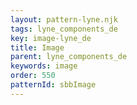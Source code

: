 ```yaml
---
layout: pattern-lyne.njk
tags: lyne_components_de
key: image-lyne_de
title: Image
parent: lyne_components_de
keywords: image
order: 550
patternId: sbbImage
---
```

